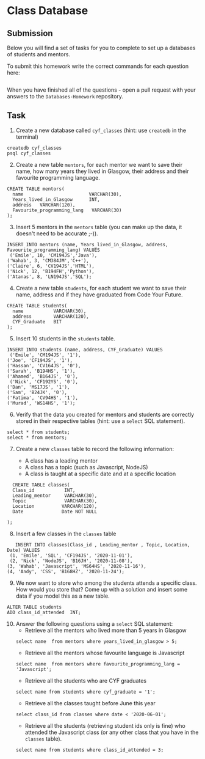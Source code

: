 # Class Database

## Submission

Below you will find a set of tasks for you to complete to set up a databases of students and mentors.

To submit this homework write the correct commands for each question here:

```sql


```

When you have finished all of the questions - open a pull request with your answers to the `Databases-Homework` repository.

## Task

1. Create a new database called `cyf_classes` (hint: use `createdb` in the terminal)

```
createdb cyf_classes
psql cyf_classes

```
2. Create a new table `mentors`, for each mentor we want to save their name, how many years they lived in Glasgow, their address and their favourite programming language.

```
CREATE TABLE mentors(
  name                        VARCHAR(30),
  Years_lived_in_Glasgow      INT,
  address   VARCHAR(120),
  Favourite_programming_lang   VARCHAR(30)
);

```
3. Insert 5 mentors in the `mentors` table (you can make up the data, it doesn't need to be accurate ;-)).

```
INSERT INTO mentors (name, Years_lived_in_Glasgow, address, Favourite_programming_lang) VALUES
 ('Emile', 10, 'CM194JS','Java'),
('Wahab', 3, 'CM384JM','C++'),
('Claire', 6, 'CV194JS','HTML'),
('Nick', 12, 'B194FH','Python'),
('Atanas', 8, 'LN194JS','SQL');

```

4. Create a new table `students`, for each student we want to save their name, address and if they have graduated from Code Your Future.

```
CREATE TABLE students(
  name           VARCHAR(30),
  address        VARCHAR(120),
  CYF_Graduate   BIT
);
```
5. Insert 10 students in the `students` table.

```
INSERT INTO students (name, address, CYF_Graduate) VALUES
 ('Emile', 'CM194JS', '1'),
('Joe', 'CF194JS', '1'),
('Hassan', 'CV164JS', '0'),
('Sarah', 'B194HS', '1'),
('Ahamed', 'B164JS', '0'),
 ('Nick', 'CF192YS', '0'),
('Dan', 'MS17JS', '1'),
('Sam', 'B24JK', '0'),
('Fatima', 'CV94HS', '1'),
('Murad', 'WS14HS', '1');

```

6. Verify that the data you created for mentors and students are correctly stored 
in their respective tables (hint: use a `select` SQL statement).

````
select * from students;
select * from mentors;

````

7. Create a new `classes` table to record the following information:

   - A class has a leading mentor
   - A class has a topic (such as Javascript, NodeJS)
   - A class is taught at a specific date and at a specific location

```
  CREATE TABLE classes(
  Class_id           INT,
  Leading_mentor     VARCHAR(30),
  Topic              VARCHAR(30),
  Location          VARCHAR(120),
  Date              Date NOT NULL

);
```

8. Insert a few classes in the `classes` table

```
   INSERT INTO classes(Class_id , Leading_mentor , Topic, Location, Date) VALUES
 (1, 'Emile', 'SQL', 'CF194JS', '2020-11-01'),
 (2, 'Nick', 'NodeJS', 'B16JH', '2020-11-08'),
(3, 'Wahab', 'Javascript', 'MS64HS', '2020-11-16'),
(4, 'Andy', 'CSS', 'B168HZ', '2020-11-24');

```
9. We now want to store who among the students attends a specific class. How would you store that? Come up with a solution and insert some data if you model this as a new table.

```
ALTER TABLE students
ADD class_id_attended  INT;

```
10. Answer the following questions using a `select` SQL statement:
    - Retrieve all the mentors who lived more than 5 years in Glasgow
    ```
    select name  from mentors where years_lived_in_glasgow > 5;

    ```
    - Retrieve all the mentors whose favourite language is Javascript
    ```
    select name  from mentors where favourite_programming_lang = 'Javascript';
    ```
    - Retrieve all the students who are CYF graduates
    ```
    select name from students where cyf_graduate = '1';
    ```
    - Retrieve all the classes taught before June this year
    ```
    select class_id from classes where date < '2020-06-01';
    ```
    - Retrieve all the students (retrieving student ids only is fine) who attended the Javascript class (or any other class that you have in the `classes` table).
    ```
    select name from students where class_id_attended = 3;
    ```
